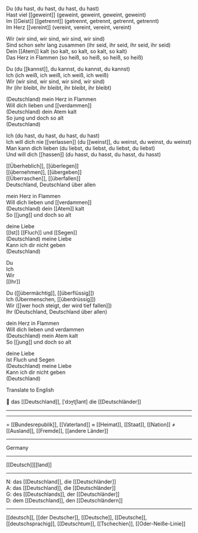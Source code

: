 Du (du hast, du hast, du hast, du hast)  
Hast viel [[geweint]] (geweint, geweint, geweint, geweint)  
Im [[Geist]] [[getrennt]] (getrennt, getrennt, getrennt, getrennt)  
Im Herz [[vereint]] (vereint, vereint, vereint, vereint)

Wir (wir sind, wir sind, wir sind, wir sind)  
Sind schon sehr lang zusammen (ihr seid, ihr seid, ihr seid, ihr seid)  
Dein [[Atem]] kalt (so kalt, so kalt, so kalt, so kalt)  
Das Herz in Flammen (so heiß, so heiß, so heiß, so heiß)

Du (du [[kannst]], du kannst, du kannst, du kannst)  
Ich (ich weiß, ich weiß, ich weiß, ich weiß)  
Wir (wir sind, wir sind, wir sind, wir sind)  
Ihr (ihr bleibt, ihr bleibt, ihr bleibt, ihr bleibt)

(Deutschland) 
mein Herz in Flammen  
Will dich lieben und [[verdammen]]  
(Deutschland) dein Atem kalt  
So jung und doch so alt  
(Deutschland)

Ich (du hast, du hast, du hast, du hast)  
Ich will dich nie [[verlassen]] (du [[weinst]], du weinst, du weinst, du weinst)  
Man kann dich lieben (du liebst, du liebst, du liebst, du liebst)  
Und will dich [[hassen]] (du hasst, du hasst, du hasst, du hasst)

[[Überheblich]], [[überlegen]]  
[[übernehmen]], [[übergeben]]  
[[Überraschen]], [[überfallen]]  
Deutschland, Deutschland über allen

mein Herz in Flammen  
Will dich lieben und [[verdammen]]  
(Deutschland) dein [[Atem]] kalt  
So [[jung]] und doch so alt

deine Liebe  
[[Ist]] [[Fluch]] und [[Segen]]  
(Deutschland) meine Liebe  
Kann ich dir nicht geben  
(Deutschland)

Du  
Ich  
Wir  
[[Ihr]]

Du ([[übermächtig]], [[überflüssig]])  
Ich (Übermenschen, [[überdrüssig]])  
Wir ([[wer hoch steigt, der wird tief fallen]])  
Ihr (Deutschland, Deutschland über allen)

dein Herz in Flammen  
Will dich lieben und verdammen  
(Deutschland) mein Atem kalt  
So [[jung]] und doch so alt

deine Liebe  
Ist Fluch und Segen  
(Deutschland) meine Liebe  
Kann ich dir nicht geben  
(Deutschland)

Translate to English


🔵 das [[Deutschland]], [ˈdɔʏ̯tʃlant]
die [[Deutschländer]]

---


---
= [[Bundesrepublik]], [[Vaterland]]
≈ [[Heimat]], [[Staat]], [[Nation]]
≠ [[Ausland]], [[Fremde]], [[andere Länder]]

---
Germany

---
[[Deutsch]][[land]]

---
N: das [[Deutschland]], die [[Deutschländer]]  
A: das [[Deutschland]], die [[Deutschländer]]  
G: des [[Deutschlands]], der [[Deutschländer]]  
D: dem [[Deutschland]], den [[Deutschländern]]  

---
[[deutsch]], [[der Deutscher]], [[Deutsche]], [[Deutsche]], [[deutschsprachig]], [[Deutschtum]], [[Tschechien]], [[Oder-Neiße-Linie]]